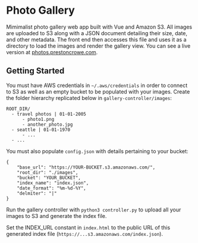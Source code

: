# Photo Gallery

Mimimalist photo gallery web app built with Vue and Amazon S3. All images are uploaded to S3 along with a JSON document detailing their size, date, and other metadata. The front end then accesses this file and uses it as a directory to load the images and render the gallery view. You can see a live version at [photos.prestoncrowe.com](https://photos.prestoncrowe.com).

## Getting Started

You must have AWS credentials in `~/.aws/credentials` in order to connect to S3
as well as an empty bucket to be populated with your images. Create the folder
hierarchy replicated below in `gallery-controller/images`:

```
ROOT_DIR/
  - travel photos | 01-01-2005
      - photo1.png
      - another_photo.jpg
  - seattle | 01-01-1970
      - ...
  - ...
```

You must also populate `config.json` with details pertaining to your bucket:
```
{
    "base_url": "https://YOUR-BUCKET.s3.amazonaws.com/",
    "root_dir": "./images",
    "bucket": "YOUR_BUCKET",
    "index_name": "index.json",
    "date_format": "%m-%d-%Y",
    "delmiter": "|"
}
```

Run the gallery controller with `python3 controller.py` to upload all your images
to S3 and generate the index file.

Set the INDEX_URL constant in `index.html` to the public URL of this generated index
file (`https://...s3.amazonaws.com/index.json`). 
